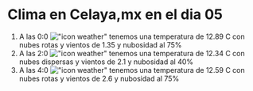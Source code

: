 # Clima en Celaya,mx en el dia 05

1. A las 0:0 !["icon weather"](http://openweathermap.org/img/w/04n.png) tenemos una temperatura de 12.89 C con nubes rotas y  vientos de 1.35 y nubosidad al 75%
1. A las 2:0 !["icon weather"](http://openweathermap.org/img/w/03n.png) tenemos una temperatura de 12.34 C con nubes dispersas y  vientos de 2.1 y nubosidad al 40%
1. A las 4:0 !["icon weather"](http://openweathermap.org/img/w/04n.png) tenemos una temperatura de 12.59 C con nubes rotas y  vientos de 2.6 y nubosidad al 75%
